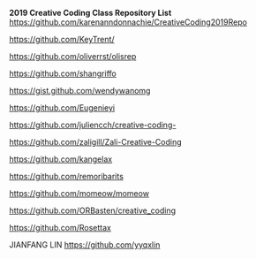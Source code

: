 <strong>2019 Creative Coding Class Repository List</strong><br/>
https://github.com/karenanndonnachie/CreativeCoding2019Repo

https://github.com/KeyTrent/

https://github.com/oliverrst/olisrep

https://github.com/shangriffo

https://gist.github.com/wendywanomg 

https://github.com/Eugenieyi

https://github.com/juliencch/creative-coding-

https://github.com/zaligill/Zali-Creative-Coding

https://github.com/kangelax

https://github.com/remoribarits

https://github.com/momeow/momeow 

https://github.com/ORBasten/creative_coding 

https://github.com/Rosettax

JIANFANG LIN https://github.com/yyqxlin

